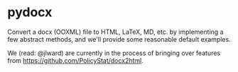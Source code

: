 pydocx
======

Convert a docx (OOXML) file to HTML, LaTeX, MD, etc. by implementing a few abstract methods, and we'll provide some reasonable default examples.

We (read: @jlward) are currently in the process of bringing over features from https://github.com/PolicyStat/docx2html.
